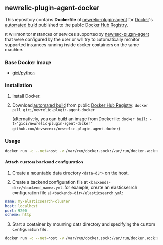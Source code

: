 ## newrelic-plugin-agent-docker

This repository contains **Dockerfile** of [newrelic-plugin-agent](https://github.com/MeetMe/newrelic-plugin-agent/) for [Docker](https://www.docker.com/)'s [automated build](https://hub.docker.com/r/gici/newrelic-plugin-agent-docker/) published to the public [Docker Hub Registry](https://registry.hub.docker.com/).

It will monitor instances of services supported by [newrelic-plugin-agent](https://github.com/MeetMe/newrelic-plugin-agent/)
that were configured by the user or will try to automatically monitor supported instances running inside docker containers on the same machine.

### Base Docker Image

* [gici/python](https://hub.docker.com/r/gici/python/)


### Installation

1. Install [Docker](https://www.docker.com/).

2. Download [automated build](https://hub.docker.com/r/gici/newrelic-plugin-agent-docker/) from public [Docker Hub Registry](https://registry.hub.docker.com/): `docker pull gici/newrelic-plugin-agent-docker`

   (alternatively, you can build an image from Dockerfile: `docker build -t="gici/newrelic-plugin-agent-docker" github.com/devsenexx/newrelic-plugin-agent-docker`)

### Usage
```sh
docker run -d --net=host -v /var/run/docker.sock:/var/run/docker.sock:ro -e NEWRELIC_KEY="YOUR_KEY" gici/newrelic-plugin-agent-docker
```

#### Attach custom backend configuration

  1. Create a mountable data directory `<data-dir>` on the host.

  2. Create a backend configuration file at `<backends-dir>/<backend_name>.yml`.
     for example, create an elasticsearch configuration file at ```<backends-dir>/elasticsearch.yml```:

```yml
name: my-elasticsearch-cluster
host: localhost
port: 9200
scheme: http
```

  3. Start a container by mounting data directory and specifying the custom configuration file:

```sh
docker run -d --net=host -v /var/run/docker.sock:/var/run/docker.sock:ro -v <backends-dir>/backends:/etc/newrelic/backends -e NEWRELIC_KEY="YOUR_KEY" gici/newrelic-plugin-agent-docker
```
